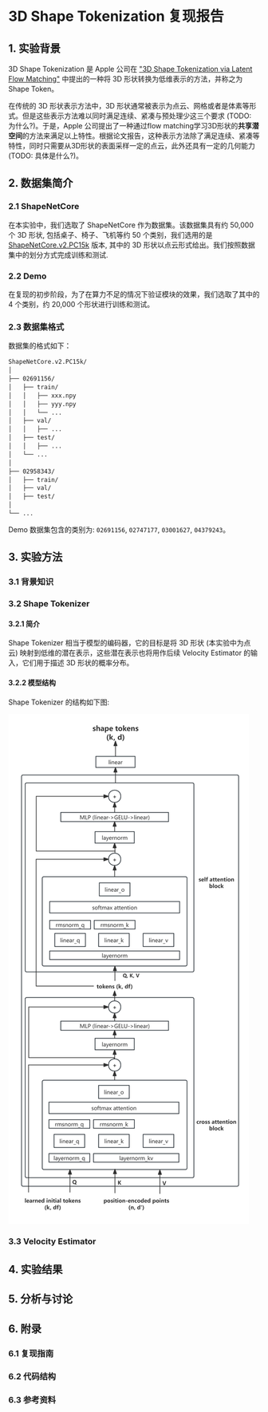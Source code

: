 # 3D Shape Tokenization 复现报告

## 1. 实验背景

3D Shape Tokenization 是 Apple 公司在 ["3D Shape Tokenization via Latent Flow Matching"](https://arxiv.org/abs/2412.15618) 中提出的一种将 3D 形状转换为低维表示的方法，并称之为 Shape Token。

在传统的 3D 形状表示方法中，3D 形状通常被表示为点云、网格或者是体素等形式。但是这些表示方法难以同时满足连续、紧凑与预处理少这三个要求 (TODO: 为什么?)。于是，Apple 公司提出了一种通过flow matching学习3D形状的**共享潜空间**的方法来满足以上特性。根据论文报告，这种表示方法除了满足连续、紧凑等特性，同时只需要从3D形状的表面采样一定的点云，此外还具有一定的几何能力 (TODO: 具体是什么?)。

## 2. 数据集简介

### 2.1 ShapeNetCore

在本实验中，我们选取了 ShapeNetCore 作为数据集。该数据集具有约 50,000 个 3D 形状, 包括桌子、椅子、飞机等约 50 个类别，我们选用的是 [ShapeNetCore.v2.PC15k](https://drive.google.com/drive/folders/1MMRp7mMvRj8-tORDaGTJvrAeCMYTWU2j) 版本, 其中的 3D 形状以点云形式给出。我们按照数据集中的划分方式完成训练和测试.

### 2.2 Demo

在复现的初步阶段，为了在算力不足的情况下验证模块的效果，我们选取了其中的 4 个类别，约 20,000 个形状进行训练和测试。

### 2.3 数据集格式

数据集的格式如下：

```txt
ShapeNetCore.v2.PC15k/
│
├── 02691156/
│   ├── train/
│   │   ├── xxx.npy
│   │   ├── yyy.npy
│   │   └── ...
│   ├── val/
│   │   ├── ...
│   ├── test/
│   │   ├── ...
│   └── ...
│
├── 02958343/
│   ├── train/
│   ├── val/
│   ├── test/
│
└── ...
```

Demo 数据集包含的类别为: `02691156`, `02747177`, `03001627`, `04379243`。


## 3. 实验方法

### 3.1 背景知识

### 3.2 Shape Tokenizer

#### 3.2.1 简介

Shape Tokenizer 相当于模型的编码器，它的目标是将 3D 形状 (本实验中为点云) 映射到低维的潜在表示，这些潜在表示也将用作后续 Velocity Estimator 的输入，它们用于描述 3D 形状的概率分布。

#### 3.2.2 模型结构

Shape Tokenizer 的结构如下图:

![Shape Tokenizer](../assets/shape_tokenizer.png)



### 3.3 Velocity Estimator

## 4. 实验结果

## 5. 分析与讨论

## 6. 附录

### 6.1 复现指南

### 6.2 代码结构

### 6.3 参考资料